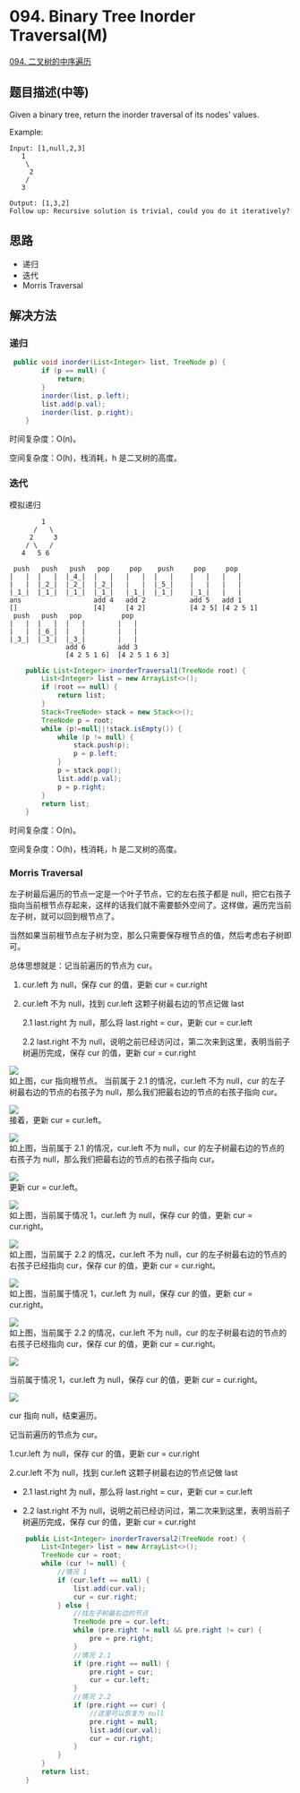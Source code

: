 # 094. Binary Tree Inorder Traversal\(M\)

[094. 二叉树的中序遍历](https://leetcode-cn.com/problems/binary-tree-inorder-traversal/)

## 题目描述\(中等\)

Given a binary tree, return the inorder traversal of its nodes' values.

Example:

```
Input: [1,null,2,3]
   1
    \
     2
    /
   3

Output: [1,3,2]
Follow up: Recursive solution is trivial, could you do it iteratively?
```

## 思路

* 递归
* 迭代
* Morris Traversal

## 解决方法

### 递归

```java
 public void inorder(List<Integer> list, TreeNode p) {
        if (p == null) {
            return;
        }
        inorder(list, p.left);
        list.add(p.val);
        inorder(list, p.right);
    }
```

时间复杂度：O\(n\)。

空间复杂度：O\(h\)，栈消耗，h 是二叉树的高度。

### 迭代

模拟递归

```
        1
      /   \
     2     3
    / \   /
   4   5 6

 push   push   push   pop     pop    push     pop     pop 
|   |  |   |  |_4_|  |   |   |   |  |   |    |   |   |   |  
|   |  |_2_|  |_2_|  |_2_|   |   |  |_5_|    |   |   |   |
|_1_|  |_1_|  |_1_|  |_1_|   |_1_|  |_1_|    |_1_|   |   |
ans                  add 4   add 2           add 5   add 1
[]                   [4]     [4 2]           [4 2 5] [4 2 5 1]
 push   push   pop          pop 
|   |  |   |  |   |        |   |  
|   |  |_6_|  |   |        |   |  
|_3_|  |_3_|  |_3_|        |   |
              add 6        add 3
              [4 2 5 1 6]  [4 2 5 1 6 3]
```

```java
    public List<Integer> inorderTraversal1(TreeNode root) {
        List<Integer> list = new ArrayList<>();
        if (root == null) {
            return list;
        }
        Stack<TreeNode> stack = new Stack<>();
        TreeNode p = root;
        while (p!=null||!stack.isEmpty()) {
            while (p != null) {
                stack.push(p);
                p = p.left;
            }
            p = stack.pop();
            list.add(p.val);
            p = p.right;
        }
        return list;
    }
```

时间复杂度：O\(n\)。

空间复杂度：O\(h\)，栈消耗，h 是二叉树的高度。

### Morris Traversal

左子树最后遍历的节点一定是一个叶子节点，它的左右孩子都是 null，把它右孩子指向当前根节点存起来，这样的话我们就不需要额外空间了。这样做，遍历完当前左子树，就可以回到根节点了。

当然如果当前根节点左子树为空，那么只需要保存根节点的值，然后考虑右子树即可。

总体思想就是：记当前遍历的节点为 cur。

1. cur.left 为 null，保存 cur 的值，更新 cur = cur.right

2. cur.left 不为 null，找到 cur.left 这颗子树最右边的节点记做 last

   2.1 last.right 为 null，那么将 last.right = cur，更新 cur = cur.left

   2.2 last.right 不为 null，说明之前已经访问过，第二次来到这里，表明当前子树遍历完成，保存 cur 的值，更新 cur = cur.right

![](../assets/001-100/094-s-3-1.png)  
如上图，cur 指向根节点。 当前属于 2.1 的情况，cur.left 不为 null，cur 的左子树最右边的节点的右孩子为 null，那么我们把最右边的节点的右孩子指向 cur。

![](../assets/001-100/094-s-3-2.png)  
接着，更新 cur = cur.left。

![](../assets/001-100/094-s-3-3.png)  
如上图，当前属于 2.1 的情况，cur.left 不为 null，cur 的左子树最右边的节点的右孩子为 null，那么我们把最右边的节点的右孩子指向 cur。

![](../assets/001-100/094-s-3-4.png)  
更新 cur = cur.left。

![](../assets/001-100/094-s-3-5.png)  
如上图，当前属于情况 1，cur.left 为 null，保存 cur 的值，更新 cur = cur.right。

![](../assets/001-100/094-s-3-6.png)  
如上图，当前属于 2.2 的情况，cur.left 不为 null，cur 的左子树最右边的节点的右孩子已经指向 cur，保存 cur 的值，更新 cur = cur.right。

![](../assets/001-100/094-s-3-7.png)  
如上图，当前属于情况 1，cur.left 为 null，保存 cur 的值，更新 cur = cur.right。

![](../assets/001-100/094-s-3-8.png)  
如上图，当前属于 2.2 的情况，cur.left 不为 null，cur 的左子树最右边的节点的右孩子已经指向 cur，保存 cur 的值，更新 cur = cur.right。

![](../assets/001-100/094-s-3-9.png)

当前属于情况 1，cur.left 为 null，保存 cur 的值，更新 cur = cur.right。

![](../assets/001-100/094-s-3-10.png)

cur 指向 null，结束遍历。

记当前遍历的节点为 cur。

1.cur.left 为 null，保存 cur 的值，更新 cur = cur.right

2.cur.left 不为 null，找到 cur.left 这颗子树最右边的节点记做 last

- 2.1 last.right 为 null，那么将 last.right = cur，更新 cur = cur.left

- 2.2 last.right 不为 null，说明之前已经访问过，第二次来到这里，表明当前子树遍历完成，保存 cur 的值，更新 cur = cur.right

```java
    public List<Integer> inorderTraversal2(TreeNode root) {
        List<Integer> list = new ArrayList<>();
        TreeNode cur = root;
        while (cur != null) {
            //情况 1
            if (cur.left == null) {
                list.add(cur.val);
                cur = cur.right;
            } else {
                //找左子树最右边的节点
                TreeNode pre = cur.left;
                while (pre.right != null && pre.right != cur) {
                    pre = pre.right;
                }
                //情况 2.1
                if (pre.right == null) {
                    pre.right = cur;
                    cur = cur.left;
                }
                //情况 2.2
                if (pre.right == cur) {
                    //这里可以恢复为 null
                    pre.right = null;
                    list.add(cur.val);
                    cur = cur.right;
                }
            }
        }
        return list;
    }
```



